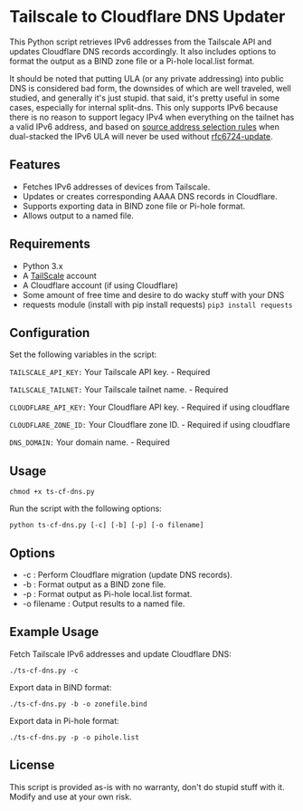 # Tailscale to Cloudflare DNS Updater

This Python script retrieves IPv6 addresses from the Tailscale API and updates Cloudflare DNS records accordingly. It also includes options to format the output as a BIND zone file or a Pi-hole local.list format.

It should be noted that putting ULA (or any private addressing) into public DNS is considered bad form, the
downsides of which are well traveled, well studied, and generally it's just stupid. that said, it's pretty useful in some cases, especially for internal split-dns. 
This only supports IPv6 because there is no reason to support legacy IPv4 when everything on the tailnet has a valid IPv6 address, and based on 
[source address selection rules](https://datatracker.ietf.org/doc/html/rfc6724) when dual-stacked the IPv6 ULA will never be used 
without [rfc6724-update](https://datatracker.ietf.org/doc/draft-ietf-6man-rfc6724-update/).

## Features

* Fetches IPv6 addresses of devices from Tailscale.
* Updates or creates corresponding AAAA DNS records in Cloudflare.
* Supports exporting data in BIND zone file or Pi-hole format.
* Allows output to a named file.

## Requirements

* Python 3.x 
* A [TailScale](https://www.tailscale.com) account
* A Cloudflare account (if using Cloudflare)
* Some amount of free time and desire to do wacky stuff with your DNS
* requests module (install with pip install requests)
`pip3 install requests`

## Configuration

Set the following variables in the script:

`TAILSCALE_API_KEY:` Your Tailscale API key. - Required

`TAILSCALE_TAILNET:` Your Tailscale tailnet name. - Required

`CLOUDFLARE_API_KEY:` Your Cloudflare API key. - Required if using cloudflare

`CLOUDFLARE_ZONE_ID:` Your Cloudflare zone ID. - Required if using cloudflare

`DNS_DOMAIN:` Your domain name. - Required

## Usage

`chmod +x ts-cf-dns.py`

Run the script with the following options:

`python ts-cf-dns.py [-c] [-b] [-p] [-o filename]`

## Options

* -c : Perform Cloudflare migration (update DNS records).
* -b : Format output as a BIND zone file.
* -p : Format output as Pi-hole local.list format.
* -o filename : Output results to a named file.

## Example Usage

Fetch Tailscale IPv6 addresses and update Cloudflare DNS:

`./ts-cf-dns.py -c`

Export data in BIND format:

`./ts-cf-dns.py -b -o zonefile.bind`

Export data in Pi-hole format:

`./ts-cf-dns.py -p -o pihole.list`

## License

This script is provided as-is with no warranty, don't do stupid stuff with it. Modify and use at your own risk.
